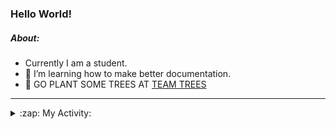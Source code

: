 ### Hello World!

##### About:
- Currently I am a student.
- 🌱 I’m learning how to make better documentation.
- 🌱 GO PLANT SOME TREES AT [TEAM TREES](https://teamtrees.org/)

---
<details>
  <summary>:zap: My Activity:</summary>
  
<!--START_SECTION:waka-->
![Code Time](http://img.shields.io/badge/Code%20Time-1%2C203%20hrs%2035%20mins-blue)

**I'm a Night 🦉** 

```text
🌞 Morning                1903 commits        ███░░░░░░░░░░░░░░░░░░░░░░   10.06 % 
🌆 Daytime                6426 commits        ████████░░░░░░░░░░░░░░░░░   33.98 % 
🌃 Evening                5425 commits        ███████░░░░░░░░░░░░░░░░░░   28.69 % 
🌙 Night                  5155 commits        ███████░░░░░░░░░░░░░░░░░░   27.26 % 
```
📅 **I'm Most Productive on Wednesday** 

```text
Monday                   2660 commits        ████░░░░░░░░░░░░░░░░░░░░░   14.07 % 
Tuesday                  2579 commits        ███░░░░░░░░░░░░░░░░░░░░░░   13.64 % 
Wednesday                4427 commits        ██████░░░░░░░░░░░░░░░░░░░   23.41 % 
Thursday                 2450 commits        ███░░░░░░░░░░░░░░░░░░░░░░   12.96 % 
Friday                   1978 commits        ███░░░░░░░░░░░░░░░░░░░░░░   10.46 % 
Saturday                 1649 commits        ██░░░░░░░░░░░░░░░░░░░░░░░   08.72 % 
Sunday                   3166 commits        ████░░░░░░░░░░░░░░░░░░░░░   16.74 % 
```


📊 **This Week I Spent My Time On** 

```text
🔥 Editors: 
VS Code                  51 mins             █████████████████████████   100.00 % 

🐱‍💻 Projects: 
giveth-dapps-v2          40 mins             ████████████████████░░░░░   78.52 % 
file-utils               8 mins              ████░░░░░░░░░░░░░░░░░░░░░   15.79 % 
givbacks-admin           2 mins              █░░░░░░░░░░░░░░░░░░░░░░░░   04.44 % 
iris-flower-ml           0 secs              ░░░░░░░░░░░░░░░░░░░░░░░░░   01.25 % 
```


 Last Updated on 24/09/2023 11:10:02 UTC
<!--END_SECTION:waka-->
</details>
